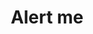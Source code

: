 ---
layout: '@/templates/Project.astro'
title: Alert me
description: An app base on location share and location notification.
keywords: Location based notification app
pubDate: 2021-03-01T00:00:00Z
imgSrc: 'https://is1-ssl.mzstatic.com/image/thumb/Purple123/v4/10/57/0f/10570f91-1f0d-079b-8819-1d763b6c4033/AppIcon-0-0-1x_U007emarketing-0-0-0-10-0-0-sRGB-0-0-0-GLES2_U002c0-512MB-85-220-0-0.png/460x0w.webp'
imgs: ['https://is1-ssl.mzstatic.com/image/thumb/PurpleSource123/v4/b7/23/29/b7232961-d75b-b4e2-a1b8-c4dcdc5df4ca/75b0e7b0-ee5a-4dd4-a166-10fb2749a98a_6.5-1.png/300x0w.webp','https://is1-ssl.mzstatic.com/image/thumb/PurpleSource113/v4/dc/c9/df/dcc9dfa9-886b-6fa5-2c79-2b24d7e8668d/b8292801-3d07-41bb-bd5e-ef6814802061_6.5-2.png/300x0w.webp','https://is1-ssl.mzstatic.com/image/thumb/PurpleSource123/v4/72/43/7a/72437a18-4509-02ba-3f97-f6590166c126/dba7c290-8c7e-4d4f-8deb-775d651a100f_6.5-3.png/300x0w.webp']
imgAlt: 'Alert-me'
iosDownloadUrl: 'https://apps.apple.com/es/app/alert-me/id6444185245'
androidDownloadUrl: ''
---